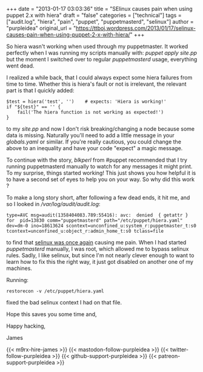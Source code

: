 +++
date = "2013-01-17 03:03:36"
title = "SElinux causes pain when using puppet 2.x with hiera"
draft = "false"
categories = ["technical"]
tags = ["audit.log", "hiera", "pain", "puppet", "puppetmasterd", "selinux"]
author = "purpleidea"
original_url = "https://ttboj.wordpress.com/2013/01/17/selinux-causes-pain-when-using-puppet-2-x-with-hiera/"
+++

So hiera wasn't working when used through my puppetmaster. It worked perfectly when I was running my scripts manually with: <em>puppet apply site.pp</em> but the moment I switched over to regular <em>puppetmasterd</em> usage, everything went dead.

I realized a while back, that I could always expect some hiera failures from time to time. Whether this is hiera's fault or not is irrelevant, the relevant part is that I quickly added:
```
$test = hiera('test', '')    # expects: 'Hiera is working!'
if "${test}" == '' {
    fail('The hiera function is not working as expected!')
}
```
to my <em>site.pp</em> and now I don't risk breaking/changing a node because some data is missing. Naturally you'll need to add a little message in your <em>globals.yaml</em> or similar. If you're really cautious, you could change the above to an inequality and have your code "expect" a magic message.

To continue with the story, <em>blkperl</em> from #puppet recommended that I try running puppetmasterd manually to watch for any messages it might print. To my surprise, things started working! This just shows you how helpful it is to have a second set of eyes to help you on your way. So why did this work ?

To make a long story short, after following a few dead ends, it hit me, and so I looked in <em>/var/log/audit/audit.log</em>:
```
type=AVC msg=audit(1358404083.789:55416): avc:  denied  { getattr } for  pid=13830 comm="puppetmasterd" path="/etc/puppet/hiera.yaml" dev=dm-0 ino=18613624 scontext=unconfined_u:system_r:puppetmaster_t:s0 tcontext=unconfined_u:object_r:admin_home_t:s0 tclass=file
```
to find that <a title="Clustering virtual machines with rgmanager and clusvcadm" href="/blog/2013/01/03/clustering-virtual-machines-with-rgmanager-and-clusvcadm/">selinux was once again</a> causing me pain. When I had started <em>puppetmasterd</em> manually, I was root, which allowed me to bypass selinux rules. Sadly, I like selinux, but since I'm not nearly clever enough to want to learn how to fix this the right way, it just got disabled on another one of my machines.

Running:
```
restorecon -v /etc/puppet/hiera.yaml
```
fixed the bad selinux context I had on that file.

Hope this saves you some time and,

Happy hacking,

James

{{< m9rx-hire-james >}}
{{< mastodon-follow-purpleidea >}}
{{< twitter-follow-purpleidea >}}
{{< github-support-purpleidea >}}
{{< patreon-support-purpleidea >}}
